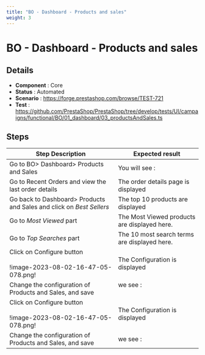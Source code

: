 ```yaml
---
title: "BO - Dashboard - Products and sales"
weight: 3
---
```


# BO - Dashboard - Products and sales
## Details
* **Component** : Core
* **Status** : Automated
* **Scenario** : https://forge.prestashop.com/browse/TEST-721
* **Test** : https://github.com/PrestaShop/PrestaShop/tree/develop/tests/UI/campaigns/functional/BO/01_dashboard/03_productsAndSales.ts

## Steps
| Step Description | Expected result |
| ----- | ----- |
| Go to BO> Dashboard> Products and Sales | You will see :<br>|Recent Orders|Best Sellers|Most Viewed|Top Searches| |
| Go to Recent Orders and view the last order details | The order details page is displayed |
| Go back to Dashboard> Products and Sales and click on _Best Sellers_ | The top 10 products are displayed |
| Go to _Most Viewed_ part | The Most Viewed products are displayed here. |
| Go to _Top Searches_ part | The 10 most search terms are displayed here. |
| Click on Configure button <br><br>!image-2023-08-02-16-47-05-078.png! | The Configuration is displayed |
| Change the configuration of Products and Sales, and save | we see :<br><br>|Recent Orders|Best Sellers|Most Viewed|Top Searches|<br>|last 5 orders|Top 5 products|Most 5 Viewed|Top 5 most search terms| |
| Click on Configure button <br><br>!image-2023-08-02-16-47-05-078.png! | The Configuration is displayed |
| Change the configuration of Products and Sales, and save | we see :<br>|Recent Orders|Best Sellers|Most Viewed|Top Searches|<br>|last 10 orders|Top 10 products|Most 10 Viewed|Top 10 most search terms| |